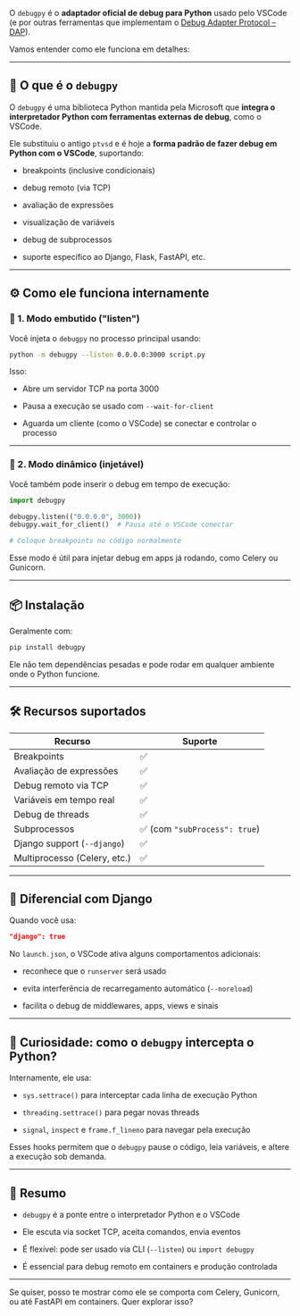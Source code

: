 O `debugpy` é o **adaptador oficial de debug para Python** usado pelo VSCode (e por outras ferramentas que implementam o [Debug Adapter Protocol – DAP](https://microsoft.github.io/debug-adapter-protocol/)).

Vamos entender como ele funciona em detalhes:

---

## 🐍 **O que é o `debugpy`**

O `debugpy` é uma biblioteca Python mantida pela Microsoft que **integra o interpretador Python com ferramentas externas de debug**, como o VSCode.

Ele substituiu o antigo `ptvsd` e é hoje a **forma padrão de fazer debug em Python com o VSCode**, suportando:

- breakpoints (inclusive condicionais)
    
- debug remoto (via TCP)
    
- avaliação de expressões
    
- visualização de variáveis
    
- debug de subprocessos
    
- suporte específico ao Django, Flask, FastAPI, etc.
    

---

## ⚙️ **Como ele funciona internamente**

### 🔌 1. **Modo embutido ("listen")**

Você injeta o `debugpy` no processo principal usando:

```bash
python -m debugpy --listen 0.0.0.0:3000 script.py
```

Isso:

- Abre um servidor TCP na porta 3000
    
- Pausa a execução se usado com `--wait-for-client`
    
- Aguarda um cliente (como o VSCode) se conectar e controlar o processo
    

---

### 🔁 2. **Modo dinâmico (injetável)**

Você também pode inserir o debug em tempo de execução:

```python
import debugpy

debugpy.listen(("0.0.0.0", 3000))
debugpy.wait_for_client()  # Pausa até o VSCode conectar

# Coloque breakpoints no código normalmente
```

Esse modo é útil para injetar debug em apps já rodando, como Celery ou Gunicorn.

---

## 📦 **Instalação**

Geralmente com:

```bash
pip install debugpy
```

Ele não tem dependências pesadas e pode rodar em qualquer ambiente onde o Python funcione.

---

## 🛠️ **Recursos suportados**

|Recurso|Suporte|
|---|---|
|Breakpoints|✅|
|Avaliação de expressões|✅|
|Debug remoto via TCP|✅|
|Variáveis em tempo real|✅|
|Debug de threads|✅|
|Subprocessos|✅ (com `"subProcess": true`)|
|Django support (`--django`)|✅|
|Multiprocesso (Celery, etc.)|✅|

---

## 📍 **Diferencial com Django**

Quando você usa:

```json
"django": true
```

No `launch.json`, o VSCode ativa alguns comportamentos adicionais:

- reconhece que o `runserver` será usado
    
- evita interferência de recarregamento automático (`--noreload`)
    
- facilita o debug de middlewares, apps, views e sinais
    

---

## 🧪 **Curiosidade: como o `debugpy` intercepta o Python?**

Internamente, ele usa:

- `sys.settrace()` para interceptar cada linha de execução Python
    
- `threading.settrace()` para pegar novas threads
    
- `signal`, `inspect` e `frame.f_lineno` para navegar pela execução
    

Esses hooks permitem que o `debugpy` pause o código, leia variáveis, e altere a execução sob demanda.

---

## 🧠 **Resumo**

- `debugpy` é a ponte entre o interpretador Python e o VSCode
    
- Ele escuta via socket TCP, aceita comandos, envia eventos
    
- É flexível: pode ser usado via CLI (`--listen`) ou `import debugpy`
    
- É essencial para debug remoto em containers e produção controlada
    

---

Se quiser, posso te mostrar como ele se comporta com Celery, Gunicorn, ou até FastAPI em containers. Quer explorar isso?